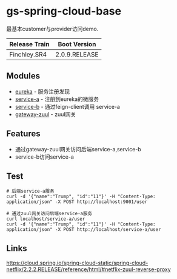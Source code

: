 # gs-spring-cloud-base
最基本customer与provider访问demo.

| Release Train |  Boot Version |
| :--- | :---: | 
| Finchley.SR4 | 2.0.9.RELEASE | 

## Modules

* [eureka](./eureka) - 服务注册发现
* [service-a](./service-a) - 注册到eureka的微服务
* [service-b](./service-b) - 通过feign-client调用 service-a
* [gateway-zuul](./gateway-zuul) - zuul网关

## Features
* 通过gateway-zuul网关访问后端service-a,service-b
* service-b访问service-a

## Test 

```
# 后端service-a服务
curl -d '{"name":"Trump", "id":"11"}' -H "Content-Type: application/json" -X POST http://localhost:9001/user

# 通过zuul网关访问后端service-a服务
curl localhost/service-a/user
curl -d '{"name":"Trump", "id":"11"}' -H "Content-Type: application/json" -X POST http://localhost/service-a/user

```

## Links
https://cloud.spring.io/spring-cloud-static/spring-cloud-netflix/2.2.2.RELEASE/reference/html/#netflix-zuul-reverse-proxy 

